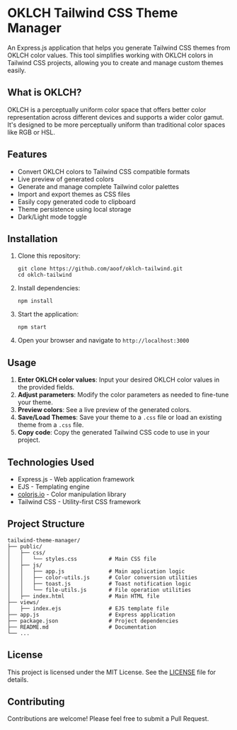 # OKLCH Tailwind CSS Theme Manager

An Express.js application that helps you generate Tailwind CSS themes from OKLCH color values. This tool simplifies working with OKLCH colors in Tailwind CSS projects, allowing you to create and manage custom themes easily.

## What is OKLCH?

OKLCH is a perceptually uniform color space that offers better color representation across different devices and supports a wider color gamut. It's designed to be more perceptually uniform than traditional color spaces like RGB or HSL.

## Features

- Convert OKLCH colors to Tailwind CSS compatible formats
- Live preview of generated colors
- Generate and manage complete Tailwind color palettes
- Import and export themes as CSS files
- Easily copy generated code to clipboard
- Theme persistence using local storage
- Dark/Light mode toggle

## Installation

1. Clone this repository:
   ```
   git clone https://github.com/aoof/oklch-tailwind.git
   cd oklch-tailwind
   ```

2. Install dependencies:
   ```
   npm install
   ```

3. Start the application:
   ```
   npm start
   ```

4. Open your browser and navigate to `http://localhost:3000`

## Usage

1.  **Enter OKLCH color values**: Input your desired OKLCH color values in the provided fields.
2.  **Adjust parameters**: Modify the color parameters as needed to fine-tune your theme.
3.  **Preview colors**: See a live preview of the generated colors.
4.  **Save/Load Themes**: Save your theme to a `.css` file or load an existing theme from a `.css` file.
5.  **Copy code**: Copy the generated Tailwind CSS code to use in your project.

## Technologies Used

-   Express.js - Web application framework
-   EJS - Templating engine
-   [colorjs.io](https://colorjs.io/) - Color manipulation library
-   Tailwind CSS - Utility-first CSS framework

## Project Structure

```
tailwind-theme-manager/
├── public/
│   ├── css/
│   │   └── styles.css          # Main CSS file
│   ├── js/
│   │   ├── app.js              # Main application logic
│   │   ├── color-utils.js      # Color conversion utilities
│   │   ├── toast.js            # Toast notification logic
│   │   └── file-utils.js       # File operation utilities
│   ├── index.html              # Main HTML file
├── views/
│   ├── index.ejs               # EJS template file
├── app.js                      # Express application
├── package.json                # Project dependencies
├── README.md                   # Documentation
└── ...
```

## License

This project is licensed under the MIT License. See the [LICENSE](LICENSE) file for details.

## Contributing

Contributions are welcome! Please feel free to submit a Pull Request.
